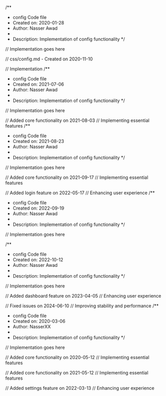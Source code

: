 /**
 * config Code file
 * Created on: 2020-01-28
 * Author: Nasser Awad
 *
 * Description: Implementation of config functionality
 */
 
// Implementation goes here

// css/config.md - Created on 2020-11-10

// Implementation
/**
 * config Code file
 * Created on: 2021-07-06
 * Author: Nasser Awad
 *
 * Description: Implementation of config functionality
 */
 
// Implementation goes here


// Added core functionality on 2021-08-03
// Implementing essential features
/**
 * config Code file
 * Created on: 2021-08-23
 * Author: Nasser Awad
 *
 * Description: Implementation of config functionality
 */
 
// Implementation goes here


// Added core functionality on 2021-09-17
// Implementing essential features

// Added login feature on 2022-05-17
// Enhancing user experience
/**
 * config Code file
 * Created on: 2022-09-19
 * Author: Nasser Awad
 *
 * Description: Implementation of config functionality
 */
 
// Implementation goes here

/**
 * config Code file
 * Created on: 2022-10-12
 * Author: Nasser Awad
 *
 * Description: Implementation of config functionality
 */
 
// Implementation goes here


// Added dashboard feature on 2023-04-05
// Enhancing user experience

// Fixed issues on 2024-06-10
// Improving stability and performance
/**
 * config Code file
 * Created on: 2020-03-06
 * Author: NasserXX
 *
 * Description: Implementation of config functionality
 */
 
// Implementation goes here


// Added core functionality on 2020-05-12
// Implementing essential features

// Added core functionality on 2021-05-12
// Implementing essential features

// Added settings feature on 2022-03-13
// Enhancing user experience
